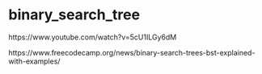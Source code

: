 # binary_search_tree

<p>https://www.youtube.com/watch?v=5cU1ILGy6dM</p>
<p>https://www.freecodecamp.org/news/binary-search-trees-bst-explained-with-examples/</p>
